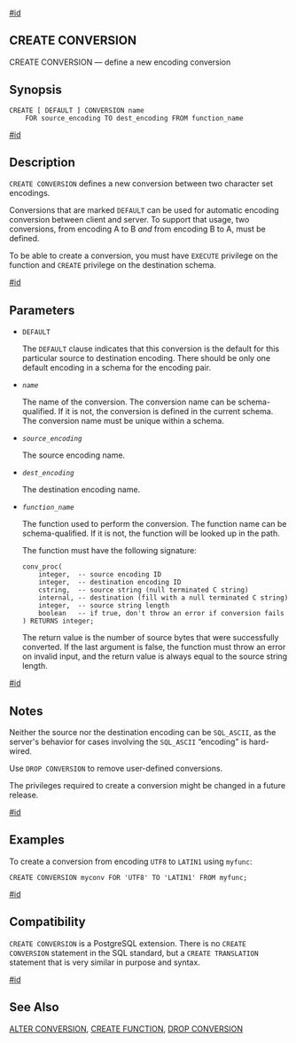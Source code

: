 [#id](#SQL-CREATECONVERSION)

## CREATE CONVERSION

CREATE CONVERSION — define a new encoding conversion

## Synopsis

```
CREATE [ DEFAULT ] CONVERSION name
    FOR source_encoding TO dest_encoding FROM function_name
```

[#id](#SQL-CREATECONVERSION-DESCRIPTION)

## Description

`CREATE CONVERSION` defines a new conversion between two character set encodings.

Conversions that are marked `DEFAULT` can be used for automatic encoding conversion between client and server. To support that usage, two conversions, from encoding A to B *and* from encoding B to A, must be defined.

To be able to create a conversion, you must have `EXECUTE` privilege on the function and `CREATE` privilege on the destination schema.

[#id](#id-1.9.3.60.6)

## Parameters

* `DEFAULT`

  The `DEFAULT` clause indicates that this conversion is the default for this particular source to destination encoding. There should be only one default encoding in a schema for the encoding pair.

* *`name`*

  The name of the conversion. The conversion name can be schema-qualified. If it is not, the conversion is defined in the current schema. The conversion name must be unique within a schema.

* *`source_encoding`*

  The source encoding name.

* *`dest_encoding`*

  The destination encoding name.

* *`function_name`*

  The function used to perform the conversion. The function name can be schema-qualified. If it is not, the function will be looked up in the path.

  The function must have the following signature:

  ```
  conv_proc(
      integer,  -- source encoding ID
      integer,  -- destination encoding ID
      cstring,  -- source string (null terminated C string)
      internal, -- destination (fill with a null terminated C string)
      integer,  -- source string length
      boolean   -- if true, don't throw an error if conversion fails
  ) RETURNS integer;
  ```

  The return value is the number of source bytes that were successfully converted. If the last argument is false, the function must throw an error on invalid input, and the return value is always equal to the source string length.

[#id](#SQL-CREATECONVERSION-NOTES)

## Notes

Neither the source nor the destination encoding can be `SQL_ASCII`, as the server's behavior for cases involving the `SQL_ASCII` “encoding” is hard-wired.

Use `DROP CONVERSION` to remove user-defined conversions.

The privileges required to create a conversion might be changed in a future release.

[#id](#SQL-CREATECONVERSION-EXAMPLES)

## Examples

To create a conversion from encoding `UTF8` to `LATIN1` using `myfunc`:

```
CREATE CONVERSION myconv FOR 'UTF8' TO 'LATIN1' FROM myfunc;
```

[#id](#SQL-CREATECONVERSION-COMPAT)

## Compatibility

`CREATE CONVERSION` is a PostgreSQL extension. There is no `CREATE CONVERSION` statement in the SQL standard, but a `CREATE TRANSLATION` statement that is very similar in purpose and syntax.

[#id](#SQL-CREATECONVERSION-SEEALSO)

## See Also

[ALTER CONVERSION](sql-alterconversion), [CREATE FUNCTION](sql-createfunction), [DROP CONVERSION](sql-dropconversion)